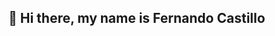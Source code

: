 ## 👋 Hi there, my name is Fernando Castillo

<!--
**Fercaspe/Fercaspe** is a ✨ _special_ ✨ repository because its `README.md` (this file) appears on your GitHub profile.

 ![Banner](https://github.com/Fercaspe/Fercaspe/raw/main/Banner_Fc_GitHub.png) 
